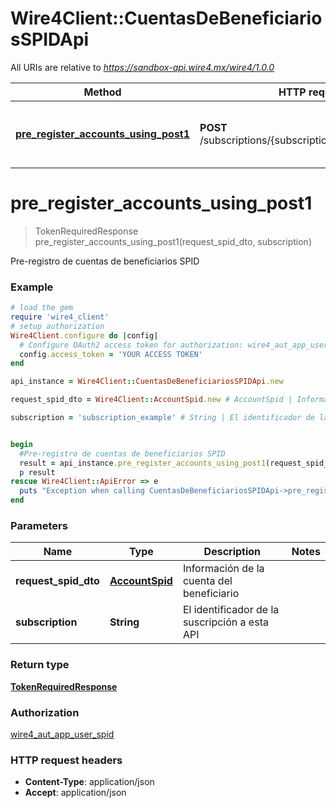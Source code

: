 # Wire4Client::CuentasDeBeneficiariosSPIDApi

All URIs are relative to *https://sandbox-api.wire4.mx/wire4/1.0.0*

Method | HTTP request | Description
------------- | ------------- | -------------
[**pre_register_accounts_using_post1**](CuentasDeBeneficiariosSPIDApi.md#pre_register_accounts_using_post1) | **POST** /subscriptions/{subscription}/beneficiaries/spid | Pre-registro de cuentas de beneficiarios SPID


# **pre_register_accounts_using_post1**
> TokenRequiredResponse pre_register_accounts_using_post1(request_spid_dto, subscription)

Pre-registro de cuentas de beneficiarios SPID

### Example
```ruby
# load the gem
require 'wire4_client'
# setup authorization
Wire4Client.configure do |config|
  # Configure OAuth2 access token for authorization: wire4_aut_app_user_spid
  config.access_token = 'YOUR ACCESS TOKEN'
end

api_instance = Wire4Client::CuentasDeBeneficiariosSPIDApi.new

request_spid_dto = Wire4Client::AccountSpid.new # AccountSpid | Información de la cuenta del beneficiario

subscription = 'subscription_example' # String | El identificador de la suscripción a esta API


begin
  #Pre-registro de cuentas de beneficiarios SPID
  result = api_instance.pre_register_accounts_using_post1(request_spid_dto, subscription)
  p result
rescue Wire4Client::ApiError => e
  puts "Exception when calling CuentasDeBeneficiariosSPIDApi->pre_register_accounts_using_post1: #{e}"
end
```

### Parameters

Name | Type | Description  | Notes
------------- | ------------- | ------------- | -------------
 **request_spid_dto** | [**AccountSpid**](AccountSpid.md)| Información de la cuenta del beneficiario | 
 **subscription** | **String**| El identificador de la suscripción a esta API | 

### Return type

[**TokenRequiredResponse**](TokenRequiredResponse.md)

### Authorization

[wire4_aut_app_user_spid](../README.md#wire4_aut_app_user_spid)

### HTTP request headers

 - **Content-Type**: application/json
 - **Accept**: application/json



